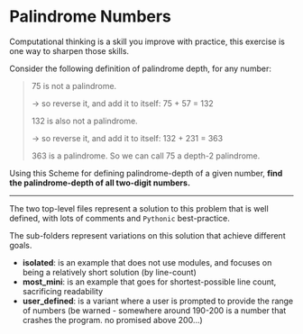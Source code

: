 # Palindrome Numbers
Computational thinking is a skill you improve with practice, this exercise is one way to sharpen those skills. 

Consider the following definition of palindrome depth, for any number:
>75 is not a palindrome. 
>
>→ so reverse it, and add it to itself: 75 + 57 = 132
>
>132 is also not a palindrome. 
>
>→ so reverse it, and add it to itself: 132 + 231 = 363
>
>363 is a palindrome. 
>So we can call 75 a depth-2 palindrome. 

Using this Scheme for defining palindrome-depth of a given number, **find the palindrome-depth of all two-digit numbers.**

---

The two top-level files represent a solution to this problem that is well defined, with lots of comments and `Pythonic` best-practice. 

The sub-folders represent variations on this solution that achieve different goals. 
- **isolated**: is an example that does not use modules, and focuses on being a relatively short solution (by line-count)
- **most_mini**: is an example that goes for shortest-possible line count, sacrificing readability
- **user_defined**: is a variant where a user is prompted to provide the range of numbers (be warned - somewhere around 190-200 is a number that crashes the program. no promised above 200...)